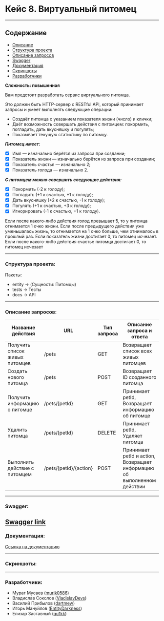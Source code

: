 # **Кейс 8. Виртуальный питомец**
_____________________________________________

## Содержание
+ [Описание](#subject)
+ [Структура проекта](#Структура-проекта)
+ [Описание запросов](#описание-запросов)
+ [Swagger](#swagger)
+ [Документация](#Документация)
+ [Скриншоты](#скриншоты)
+ [Разработчики](#Разработчики)

**Сложность: повышенная**

<a name ="subject"></a>
Вам предстоит разработать сервис виртуального питомца.

Это должен быть HTTP-сервер с RESTful API, который принимает
запросы и умеет выполнять следующие операции:
+ Создаёт питомца с указанием показателя жизни (число) и
клички;
+ Даёт возможность совершать действия с питомцем: покормить,
погладить, дать вкусняшку и погулять;
+ Показывает текущую статистику по питомцу.

***Питомец имеет:***
- [x] Имя — изначально берётся из запроса при создании; 
- [x] Показатель жизни — изначально берётся из запроса при
создании;
- [x] Показатель счастья — изначально 2;
- [x] Показатель голода — изначально 2.

***С питомцем можно совершить следующие действия:***
- [x] Покормить (-2 к голоду);
- [x] Погладить (+1 к счастью, +1 к голоду);
- [x] Дать вкусняшку (+2 к счастью, -1 к голоду);
- [x] Погулять (+1 к счастью, +3 к голоду);
- [x] Игнорировать (-1 к счастью, +1 к голоду).

Если после какого-либо действия голод превышает 5, то у питомца
отнимается 1 очко жизни. Если после предыдущего действия уже
уменьшалась жизнь, то отнимается на 1 очко больше, чем отнималось в
прошлый раз.
Если показатель жизни достигает 0, то питомец исчезает. Если после
какого-либо действия счастье питомца достигает 0, то питомец исчезает


__________________________________________________________________
### Структура проекта:

Пакеты:
+ entity -> (Сущности: Питомцы)
+ tests -> Тесты
+ docs -> API

-----------------------------------------------------------------
### Описание запросов:

| Название действия | URL | Тип запроса | Описание запроса и ответа             |
| ----------------- | --- | ----------- |---------------------------------------|
| Получить список живых питомцев | /pets | GET | Возвращает список всех живых питомцев |
| Создать нового питомца | /pets | POST | Возвращает ID созданного питомца      |
| Получить информацию о питомце | /pets/{petId} | GET | Принимает petId, Возвращает информацию об питомце |
| Удалить питомца | /pets/{petId} | DELETE | Принимает petId, Удаляет питомца |
| Выполнить действие с питомцем | /pets/{petId}/{action} | POST | Принимает petId и action, Возвращает информацию об выполненном действии |

----------------------------------------------------------------
### Swagger:
[Swagger link](https://murik0586.github.io/Virtual_Pets_T7/)
-----------------------------------------------------------------
### Документация:

[Ссылка на документацию](https://github.com/murik0586/Virtual_Pets_T7 (Документация по проекту))

----------------------------------------------------------------
### Скриншоты:

----------------------------------------------------------------
### Разработчики:

+ Мурат Мусаев ([murik0586](https://github.com/murik0586)) 
+ Владислав Соколов ([VladislavDevs](https://github.com/VladislavDevs))
+ Василий Прибылов ([dartmew](https://github.com/dartmew))
+ Игорь Мануйлов ([EntityDarkness](https://github.com/EntityDarkness))
+ Елизар Заставный ([qu1kk](https://github.com/qu1kk))
